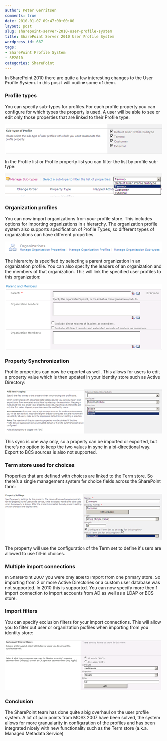 ```yaml
---
author: Peter Gerritsen
comments: true
date: 2010-01-07 09:47:00+00:00
layout: post
slug: sharepoint-server-2010-user-profile-system
title: SharePoint Server 2010 User Profile System
wordpress_id: 667
tags:
- SharePoint Profile System
- SP2010
categories: SharePoint
---
```


In SharePoint 2010 there are quite a few interesting changes to the User Profile System. In this post I will outline some of them. 

 

### Profile types

 

You can specify sub-types for profiles. For each profile property you can configure for which types the property is used. A user will be able to see or edit only those properties that are linked to their Profile type:

 

[![image](/images/old/image_thumb.png)](/images/old/image.png)

 

In the Profile list or Profile property list you can filter the list by profile sub-type:

 

[![image](/images/old/image_thumb1.png)](/images/old/image1.png)

 

### Organization profiles

 

You can now import organizations from your profile store. This includes options for importing organizations in a hierarchy. The organization profile system also supports specification of Profile Types, so different types of organizations can have different properties.

 

 

 

 

[![image](/images/old/image_thumb2.png)](/images/old/image2.png)

 

 

 

 

The hierarchy is specified by selecting a parent organization in an organization profile. You can also specify the leaders of an organization and the members of that organization. This will link the specified user profiles to this organization:

 

[![image](/images/old/image_thumb3.png)](/images/old/image3.png)

 

### Property Synchronization

 

Profile properties can now be exported as well. This allows for users to edit a property value which is then updated in your identity store such as Active Directory:

 

[![image](/images/old/image_thumb4.png)](/images/old/image4.png)

 

This sync is one way only, so a property can be imported or exported, but there’s no option to keep the two values in sync in a bi-directional way. Export to BCS sources is also not supported.

 

### Term store used for choices

 

Properties that are defined with choices are linked to the Term store. So there’s a single management system for choice fields across the SharePoint farm:

 

[![image](/images/old/image_thumb5.png)](/images/old/image5.png)

 

The property will use the configuration of the Term set to define if users are allowed to use fill-in choices.

 

### Multiple import connections

 

In SharePoint 2007 you were only able to import from one primary store. So importing from 2 or more Active Directories or a custom user database was not supported. In 2010 this is supported. You can now specify more then 1 import connection to import accounts from AD as well as a LDAP or BCS store.

 

### Import filters

 

You can specify exclusion filters for your import connections. This will allow you to filter out user or organization profiles when importing from you identity store:

 

[![image](/images/old/image_thumb6.png)](/images/old/image6.png)

 

### Conclusion

 

The SharePoint team has done quite a big overhaul on the user profile system. A lot of pain points from MOSS 2007 have been solved, the system allows for more granualarity in configuration of the profiles and has been integrated nicely with new functionality such as the Term store (a.k.a. Managed Metadata Service)
